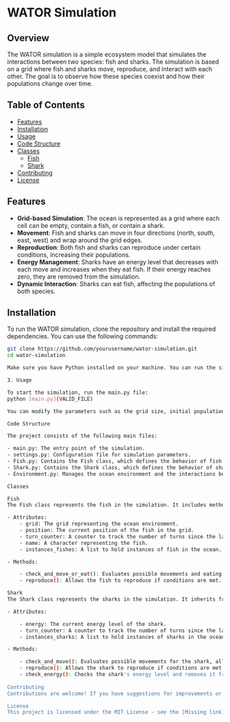 # WATOR Simulation

## Overview

The WATOR simulation is a simple ecosystem model that simulates the interactions between two species: fish and sharks. The simulation is based on a grid where fish and sharks move, reproduce, and interact with each other. The goal is to observe how these species coexist and how their populations change over time.

## Table of Contents

- [Features](#features)
- [Installation](#installation)
- [Usage](#usage)
- [Code Structure](#code-structure)
- [Classes](#classes)
  - [Fish](#fish)
  - [Shark](#shark)
- [Contributing](#contributing)
- [License](#license)

## Features

- **Grid-based Simulation**: The ocean is represented as a grid where each cell can be empty, contain a fish, or contain a shark.
- **Movement**: Fish and sharks can move in four directions (north, south, east, west) and wrap around the grid edges.
- **Reproduction**: Both fish and sharks can reproduce under certain conditions, increasing their populations.
- **Energy Management**: Sharks have an energy level that decreases with each move and increases when they eat fish. If their energy reaches zero, they are removed from the simulation.
- **Dynamic Interaction**: Sharks can eat fish, affecting the populations of both species.

## Installation

To run the WATOR simulation, clone the repository and install the required dependencies. You can use the following commands:

```bash
git clone https://github.com/yourusername/wator-simulation.git
cd wator-simulation

Make sure you have Python installed on your machine. You can run the simulation using Python 

3. Usage

To start the simulation, run the main.py file:
python [main.py](VALID_FILE)

You can modify the parameters such as the grid size, initial populations of fish and sharks, and other settings in the settings.py file.

Code Structure

The project consists of the following main files:

- main.py: The entry point of the simulation.
- settings.py: Configuration file for simulation parameters.
- Fish.py: Contains the Fish class, which defines the behavior of fish in the simulation.
- Shark.py: Contains the Shark class, which defines the behavior of sharks in the simulation.
- Environment.py: Manages the ocean environment and the interactions between fish and sharks.

Classes

Fish
The Fish class represents the fish in the simulation. It includes methods for movement, reproduction, and string representation.

- Attributes:
    - grid: The grid representing the ocean environment.
    - position: The current position of the fish in the grid.
    - turn_counter: A counter to track the number of turns since the last reproduction.
    - name: A character representing the fish.
    - instances_fishes: A list to hold instances of fish in the ocean.

- Methods:

    - check_and_move_or_eat(): Evaluates possible movements and eating opportunities for the fish.
    - reproduce(): Allows the fish to reproduce if conditions are met.

Shark
The Shark class represents the sharks in the simulation. It inherits from the Fish class and includes additional attributes and methods specific to sharks.

- Attributes:

    - energy: The current energy level of the shark.
    - turn_counter: A counter to track the number of turns since the last reproduction.
    - instances_sharks: A list to hold instances of sharks in the ocean.

- Methods:

    - check_and_move(): Evaluates possible movements for the shark, allowing it to eat fish or move to an empty space.
    - reproduce(): Allows the shark to reproduce if conditions are met.
    - check_energy(): Checks the shark's energy level and removes it from the grid if it reaches zero.
    
Contributing
Contributions are welcome! If you have suggestions for improvements or new features, please open an issue or submit a pull request.

License
This project is licensed under the MIT License - see the [Missing link] file for details.